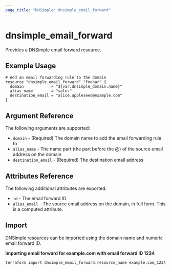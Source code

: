 ```yaml
---
page_title: "DNSimple: dnsimple_email_forward"
---
```


# dnsimple\_email\_forward

Provides a DNSimple email forward resource.

## Example Usage

```hcl
# Add an email forwarding rule to the domain
resource "dnsimple_email_forward" "foobar" {
  domain            = "${var.dnsimple_domain.name}"
  alias_name        = "sales"
  destination_email = "alice.appleseed@example.com"
}
```

## Argument Reference

The following arguments are supported:

* `domain` - (Required) The domain name to add the email forwarding rule to
* `alias_name` - The name part (the part before the @) of the source email address on the domain
* `destination_email` - (Required) The destination email address

## Attributes Reference

The following additional attributes are exported:

* `id` - The email forward ID
* `alias_email` - The source email address on the domain, in full form. This is a computed attribute.

## Import

DNSimple resources can be imported using the domain name and numeric email forward ID.

**Importing email forward for example.com with email forward ID 1234**

```bash
terraform import dnsimple_email_forward.resource_name example.com_1234
```
